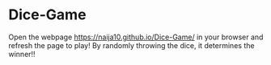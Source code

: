 # Dice-Game

Open the webpage https://naija10.github.io/Dice-Game/ in your browser and refresh the page to play! By randomly throwing the dice, it determines the winner!!
